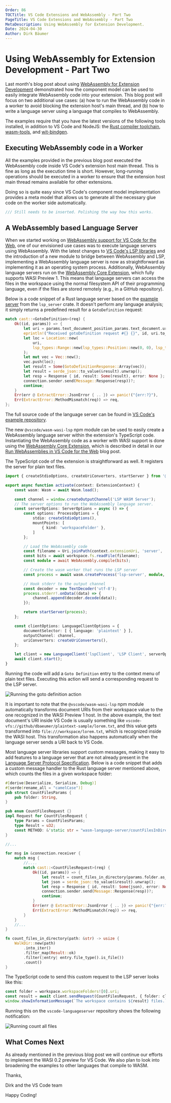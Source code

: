 ```yaml
---
Order: 86
TOCTitle: VS Code Extensions and WebAssembly - Part Two
PageTitle: VS Code Extensions and WebAssembly - Part Two
MetaDescription: Using WebAssembly for Extension Development.
Date: 2024-04-30
Author: Dirk Bäumer
---
```


# Using WebAssembly for Extension Development - Part Two

Last month's blog post about using [WebAssembly for Extension Development]() demonstrated how the component model can be used to easily integrate WebAssembly code into your extension. This blog post will focus on two additional use cases: (a) how to run the WebAssembly code in a worker to avoid blocking the extension host's main thread, and (b) how to write a language server using a language that compiles to WebAssembly.

The examples require that you have the latest versions of the following tools installed, in addition to VS Code and NodeJS: the [Rust compiler toolchain](https://www.rust-lang.org/), [wasm-tools](https://github.com/bytecodealliance/wasm-tools), and [wit-bindgen](https://github.com/bytecodealliance/wit-bindgen).


## Executing WebAssembly code in a Worker

All the examples provided in the previous blog post executed the WebAssembly code inside VS Code's extension host main thread. This is fine as long as the execution time is short. However, long-running operations should be executed in a worker to ensure that the extension host main thread remains available for other extensions.

Doing so is quite easy since VS Code's component model implementation provides a meta model that allows us to generate all the necessary glue code on the worker side automatically.

```typescript
/// Still needs to be inserted. Polishing the way how this works.
```

## A WebAssembly based Language Server

When we started working on [WebAssembly support for VS Code for the Web](https://code.visualstudio.com/blogs/2023/06/05/vscode-wasm-wasi), one of our envisioned use cases was to execute language servers using WebAssembly. With the latest changes to [VS Code's LSP libraries](https://github.com/Microsoft/vscode-languageserver-node) and the introduction of a new module to bridge between WebAssembly and LSP, implementing a WebAssembly language server is now as straightforward as implementing it as an operating system process. Additionally, WebAssembly language servers run on the [WebAssembly Core Extension](https://marketplace.visualstudio.com/items?itemName=ms-vscode.wasm-wasi-core), which fully supports WASI Preview 1. This means that language servers can access the files in the workspace using the normal filesystem API of their programming language, even if the files are stored remotely (e.g., in a GitHub repository).

Below is a code snippet of a Rust language server based on the [example server](https://insiders.vscode.dev/github.com/rust-lang/rust-analyzer/blob/master/lib/lsp-server/examples/goto_def.rs#L1) from the `lsp_server` crate. It doesn't perform any language analysis; it simply returns a predefined result for a `GotoDefinition` request:

```rust
match cast::<GotoDefinition>(req) {
    Ok((id, params)) => {
        let uri = params.text_document_position_params.text_document.uri;
        eprintln!("Received gotoDefinition request #{} {}", id, uri.to_string());
        let loc = Location::new(
            uri,
            lsp_types::Range::new(lsp_types::Position::new(0, 0), lsp_types::Position::new(0, 0))
        );
        let mut vec = Vec::new();
        vec.push(loc);
        let result = Some(GotoDefinitionResponse::Array(vec));
        let result = serde_json::to_value(&result).unwrap();
        let resp = Response { id, result: Some(result), error: None };
        connection.sender.send(Message::Response(resp))?;
        continue;
    }
    Err(err @ ExtractError::JsonError { .. }) => panic!("{err:?}"),
    Err(ExtractError::MethodMismatch(req)) => req,
};
```

The full source code of the language server can be found in [VS Code's example repository](https://insiders.vscode.dev/github/microsoft/vscode-extension-samples/blob/main/wasm-language-server/server/src/main.rs#L1).

The new `@vscode/wasm-wasi-lsp` npm module can be used to easily create a WebAssembly language server within the extension's TypeScript code. Instantiating the WebAssembly code as a worker with WASI support is done using the [WebAssembly Core Extension](https://marketplace.visualstudio.com/items?itemName=ms-vscode.wasm-wasi-core), which is described in detail in our [Run WebAssemblies in VS Code for the Web](https://code.visualstudio.com/blogs/2023/06/05/vscode-wasm-wasi) blog post.

The TypeScript code of the extension is straightforward as well. It registers the server for plain text files.

```typescript
import { createStdioOptions, createUriConverters, startServer } from '@vscode/wasm-wasi-lsp';

export async function activate(context: ExtensionContext) {
	const wasm: Wasm = await Wasm.load();

	const channel = window.createOutputChannel('LSP WASM Server');
	// The server options to run the WebAssembly language server.
	const serverOptions: ServerOptions = async () => {
		const options: ProcessOptions = {
			stdio: createStdioOptions(),
			mountPoints: [
				{ kind: 'workspaceFolder' },
			]
		};

		// Load the WebAssembly code
		const filename = Uri.joinPath(context.extensionUri, 'server', 'target', 'wasm32-wasip1-threads', 'release', 'server.wasm');
		const bits = await workspace.fs.readFile(filename);
		const module = await WebAssembly.compile(bits);

		// Create the wasm worker that runs the LSP server
		const process = await wasm.createProcess('lsp-server', module, { initial: 160, maximum: 160, shared: true }, options);

		// Hook stderr to the output channel
		const decoder = new TextDecoder('utf-8');
		process.stderr!.onData((data) => {
			channel.append(decoder.decode(data));
		});

		return startServer(process);
	};

	const clientOptions: LanguageClientOptions = {
		documentSelector: [ { language: 'plaintext' } ],
		outputChannel: channel,
		uriConverters: createUriConverters(),
	};

	let client = new LanguageClient('lspClient', 'LSP Client', serverOptions, clientOptions);
	await client.start();
}
```

Running the code will add a `Goto Definition` entry to the context menu of plain text files. Executing this action will send a corresponding request to the LSP server.

![Running the goto definition action](goto-definition.png)

It is important to note that the `@vscode/wasm-wasi-lsp` npm module automatically transforms document URIs from their workspace value to the one recognized in the WASI Preview 1 host. In the above example, the text document's URI inside VS Code is usually something like `vscode-vfs://github/dbaeumer/plaintext-sample/lorem.txt`, and this value gets transformed into `file:///workspace/lorem.txt`, which is recognized inside the WASI host. This transformation also happens automatically when the language server sends a URI back to VS Code.

Most language server libraries support custom messages, making it easy to add features to a language server that are not already present in the [Language Server Protocol Specification](https://microsoft.github.io/language-server-protocol/specifications/lsp/3.17/specification/). Below is a code snippet that adds a custom message handler to the Rust language server mentioned above, which counts the files in a given workspace folder:

```rust
#[derive(Deserialize, Serialize, Debug)]
#[serde(rename_all = "camelCase")]
pub struct CountFilesParams {
    pub folder: String,
}

pub enum CountFilesRequest {}
impl Request for CountFilesRequest {
    type Params = CountFilesParams;
    type Result = u32;
    const METHOD: &'static str = "wasm-language-server/countFilesInDirectory";
}

//...

for msg in &connection.receiver {
    match msg {
		//....
		match cast::<CountFilesRequest>(req) {
    		Ok((id, params)) => {
        		let result = count_files_in_directory(params.folder.as_str());
        		let json = serde_json::to_value(&result).unwrap();
        		let resp = Response { id, result: Some(json), error: None };
        		connection.sender.send(Message::Response(resp))?;
        		continue;
    		}
    		Err(err @ ExtractError::JsonError { .. }) => panic!("{err:?}"),
    		Err(ExtractError::MethodMismatch(req)) => req,
		}
	}
	//...
}

fn count_files_in_directory(path: &str) -> usize {
    WalkDir::new(path)
        .into_iter()
        .filter_map(Result::ok)
        .filter(|entry| entry.file_type().is_file())
        .count()
}
```

The TypeScript code to send this custom request to the LSP server looks like this:

```typescript
const folder = workspace.workspaceFolders![0].uri;
const result = await client.sendRequest(CountFilesRequest, { folder: client.code2ProtocolConverter.asUri(folder) });
window.showInformationMessage(`The workspace contains ${result} files.`);
```

Running this on the `vscode-languageserver` repository shows the following notification:

![Running count all files](count-files.png)

## What Comes Next

As already mentioned in the previous blog post we will continue our efforts to implement the WASI 0.2 preview for VS Code. We also plan to look into broadening the examples to other languages that compile to WASM.

Thanks,

Dirk and the VS Code team

Happy Coding!